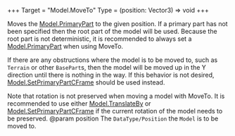 +++
Target = "Model.MoveTo"
Type = (position: Vector3) => void
+++

Moves the [Model.PrimaryPart](https://developer.roblox.com/api-reference/property/Model/PrimaryPart) to the given position. If a primary part has not been specified then the root part of the model will be used. Because the root part is not deterministic, it is recommended to always set a [Model.PrimaryPart](https://developer.roblox.com/api-reference/property/Model/PrimaryPart) when using MoveTo.If there are any obstructions where the model is to be moved to, such as `Terrain` or other `BasePart`s, then the model will be moved up in the Y direction until there is nothing in the way. If this behavior is not desired, [Model.SetPrimaryPartCFrame](https://developer.roblox.com/api-reference/function/Model/SetPrimaryPartCFrame) should be used instead.Note that rotation is not preserved when moving a model with MoveTo. It is recommended to use either [Model.TranslateBy](https://developer.roblox.com/api-reference/function/Model/TranslateBy) or [Model.SetPrimaryPartCFrame](https://developer.roblox.com/api-reference/function/Model/SetPrimaryPartCFrame) if the current rotation of the model needs to be preserved.@param position The `DataType/Position` the `Model` is to be moved to.